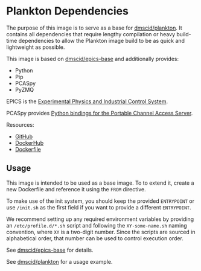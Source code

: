 # Plankton Dependencies

The purpose of this image is to serve as a base for [dmscid/plankton](https://hub.docker.com/r/dmscid/plankton/). It contains all dependencies that require lengthy compilation or heavy build-time dependencies to allow the Plankton image build to be as quick and lightweight as possible.

This image is based on [dmscid/epics-base](https://hub.docker.com/r/dmscid/epics-base/) and additionally provides:
- Python
- Pip
- PCASpy
- PyZMQ

EPICS is the [Experimental Physics and Industrial Control System](http://www.aps.anl.gov/epics/).

PCASpy provides [Python bindings for the Portable Channel Access Server](https://pcaspy.readthedocs.io/en/latest/).

Resources:
- [GitHub](https://github.com/DMSC-Instrument-Data/plankton-misc/tree/master/docker/plankton-depends)
- [DockerHub](https://hub.docker.com/r/dmscid/plankton-depends/)
- [Dockerfile](https://github.com/DMSC-Instrument-Data/plankton-misc/blob/master/docker/plankton-depends/Dockerfile)


## Usage

This image is intended to be used as a base image. To to extend it, create a new Dockerfile and reference it using the `FROM` directive.

To make use of the init system, you should keep the provided `ENTRYPOINT` or use `/init.sh` as the first field if you want to provide a different `ENTRYPOINT`.

We recommend setting up any required environment variables by providing an `/etc/profile.d/*.sh` script and following the `XY-some-name.sh` naming convention, where `XY` is a two-digit number. Since the scripts are sourced in alphabetical order, that number can be used to control execution order.

See [dmscid/epics-base](https://hub.docker.com/r/dmscid/epics-base/) for details.

See [dmscid/plankton](https://hub.docker.com/r/dmscid/plankton/) for a usage example.


